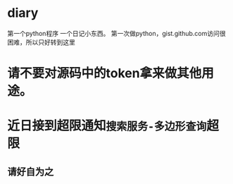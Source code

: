 # diary
第一个python程序
一个日记小东西。
第一次做python，gist.github.com访问很困难，所以只好转到这里
# 请不要对源码中的token拿来做其他用途。
# 近日接到超限通知`搜索服务-多边形查询`超限
## 请好自为之
